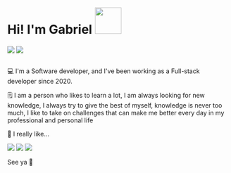 # Hi! I'm Gabriel <img src="https://png.pngtree.com/png-vector/20220806/ourmid/pngtree-processor-vector-png-image_6101043.png" width="60px">

<span>
  <img align="center" src="https://github-readme-stats.vercel.app/api?username=behappyOS&show_icons=true&count_private=true&theme=synthwave&hide=issues&hide_border=true&line_height=24&layout=compact&tsdsfs=sdfdsf" />
</span>
<span>
  <img align="center" src="https://github-readme-stats.vercel.app/api/top-langs?username=behappyOS&layout=compact&theme=synthwave&count_private=true&hide_border=true&card_width=290&tsdsfs=sdfdsf" />
</span>
<div>&nbsp;</div>

💻 I'm a Software developer, and I've been working as a Full-stack developer since 2020.

🗒️ I am a person who likes to learn a lot, I am always looking for new knowledge, I always try to give the best of myself, knowledge is never too much, I like to take on challenges that can make me better every day in my professional and personal life

🍄 I really like... 

![](https://img.shields.io/badge/Laravel-FF2D20?style=for-the-badge&logo=laravel&logoColor=white)
![](https://img.shields.io/badge/PHP-777BB3?style=for-the-badge&logo=php&logoColor=white)
![](https://img.shields.io/badge/MYSQL-3E6E93?style=for-the-badge&logo=mysql&logoColor=white)

See ya 👋
